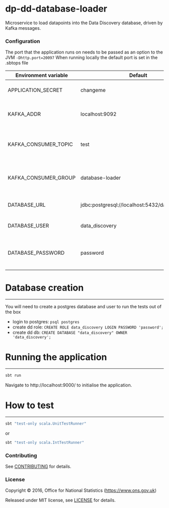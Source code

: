 # dp-dd-database-loader

Microservice to load datapoints into the Data Discovery database, driven by Kafka messages.

### Configuration

The port that the application runs on needs to be passed as an option to the JVM `-Dhttp.port=20097`
When running locally the default port is set in the .sbtops file

| Environment variable | Default | Description
| -------------------- | ------- | -----------
| APPLICATION_SECRET   | changeme                                         | Required by Play framework
| KAFKA_ADDR           | localhost:9092                                   | The address of the Kafka instance
| KAFKA_CONSUMER_TOPIC | test                                             | The name of the Kafka topic consumed from 
| KAFKA_CONSUMER_GROUP | database-loader                                  | The name of the Kafka consumer group
| DATABASE_URL         | jdbc:postgresql://localhost:5432/data_discovery  | The URL of the database
| DATABASE_USER        | data_discovery                                   | The database user name
| DATABASE_PASSWORD    | password                                         | The password for the database user

# Database creation
----
You will need to create a postgres database and user to run the tests out of the box
- login to postgres: `psql postgres`
- create dd role: `CREATE ROLE data_discovery LOGIN PASSWORD 'password';`
- create dd db: `CREATE DATABASE "data_discovery" OWNER 'data_discovery';`

# Running the application
----

```bash
sbt run
```

Navigate to http://localhost:9000/ to initialise the application.

# How to test
----

```bash
sbt "test-only scala.UnitTestRunner"
```
or
```bash
sbt "test-only scala.IntTestRunner"
```


### Contributing

See [CONTRIBUTING](CONTRIBUTING.md) for details.

### License

Copyright ©‎ 2016, Office for National Statistics (https://www.ons.gov.uk)

Released under MIT license, see [LICENSE](LICENSE.md) for details.